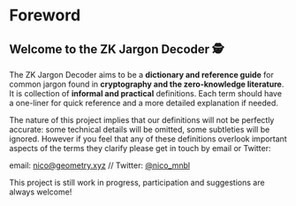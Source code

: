 # Foreword

## Welcome to the ZK Jargon Decoder 🕵️

The ZK Jargon Decoder aims to be a **dictionary and reference guide** for common jargon found in **cryptography and the zero-knowledge literature**. It is collection of **informal and practical** definitions. Each term should have a one-liner for quick reference and a more detailed explanation if needed.

The nature of this project implies that our definitions will not be perfectly accurate: some technical details will be omitted, some subtleties will be ignored. However if you feel that any of these definitions overlook important aspects of the terms they clarify please get in touch by email or Twitter:

email: [nico@geometry.xyz](mailto:nico@geometry.xyz) // Twitter: [@nico_mnbl](https://twitter.com/nico_mnbl)

This project is still work in progress, participation and suggestions are always welcome!
